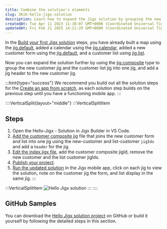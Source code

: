 ```yaml
---
title: Combine the solution's elements
slug: 3KiK-hello-jigx-solution
description: Learn how to expand the Jigx solution by grouping the new customer form and customer list using jig.composite type. Add a Jig header to the new customer Jig and style the solution by adding Stories above the widgets in the HomeHub. Follow the step-by-step
createdAt: Tue Apr 11 2023 11:38:07 GMT+0000 (Coordinated Universal Time)
updatedAt: Fri Feb 21 2025 14:21:29 GMT+0000 (Coordinated Universal Time)
---
```


In the [Build your first Jigx solution](https://docs.jigx.com/create-an-app-from-scratch) steps, you have already built a map using the [jig.default](https://docs.jigx.com/examples/jigdefault), added a calendar using the [jig.calendar](https://docs.jigx.com/examples/jigcalendar), added a new customer form using the [jig.default](https://docs.jigx.com/examples/jigdefault), and a customer list using [jig.list](https://docs.jigx.com/examples/jiglist).

Now you can expand the solution further by using the [jig.composite](https://docs.jigx.com/examples/jigcomposite) type to group the new customer jig and the customer list jig into one jig, and add a jig header to the new customer jig.

:::hint{type="success"}
We recommend you build out all the solution steps for the [Create an app from scratch](docId:8SeLgEopqiL70vPoV72WY), as each solution step builds on the previous step until you have a functioning mobile app.
:::

::::VerticalSplit{layout="middle"}
:::VerticalSplitItem

## Steps

1. Open the Hello-Jigx - Solution in Jigx Builder in VS Code.
2. [Add the customer composite jig](<./Combine the solution_s elements/Add the customer composite jig.md>) file that joins the new customer form and list into one jig using the new-customer and list-customer `jigIds` and add a `header` for the jig.
3. [Edit the index.jigx file](<./Combine the solution_s elements/Edit the index_jigx file.md>), add the customer composite jigId, remove the new customer and the list customer jigIds.
4. [Publish your project](<./Create the Calendar/Publish your project.md>).
5. [Run the updated solution](<./Create the Calendar/Run the updated solution.md>) in the Jigx mobile app, click on each jig to view the solution, note on the customer jig the form, and list display in the same jig.
   :::

:::VerticalSplitItem
![Hello Jigx solution](https://archbee-image-uploads.s3.amazonaws.com/x7vdIDH6-ScTprfmi2XXX/U6UJjBwLz27s_ddvuFwZo_hellojigxsolution.PNG "Hello Jigx solution")
:::
::::

## GitHub Samples

You can download the <a href="https://github.com/jigx-com/jigx-samples/tree/main/quickstart/hello-jigx-solution" target="_blank"> Hello Jigx solution project</a> on GitHub or build it yourself by following the detailed steps in this section.
